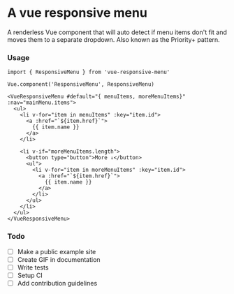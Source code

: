 # A vue responsive menu
A renderless Vue component that will auto detect if menu items don't fit and moves them to a separate dropdown. Also known as the Priority+ pattern.

### Usage
``` vuejs
import { ResponsiveMenu } from 'vue-responsive-menu'

Vue.component('ResponsiveMenu', ResponsiveMenu)
```

``` vuejs
<VueResponsiveMenu #default="{ menuItems, moreMenuItems}" :nav="mainMenu.items">
  <ul>
    <li v-for="item in menuItems" :key="item.id">
      <a :href="`${item.href}`">
        {{ item.name }}
      </a>
    </li>

    <li v-if="moreMenuItems.length">
      <button type="button">More ↓</button>
      <ul">
        <li v-for="item in moreMenuItems" :key="item.id">
          <a :href="`${item.href}`">
            {{ item.name }}
          </a>
        </li>
      </ul>
    </li>
  </ul>
</VueResponsiveMenu>
```

### Todo
- [ ] Make a public example site
- [ ] Create GIF in documentation
- [ ] Write tests
- [ ] Setup CI
- [ ] Add contribution guidelines
